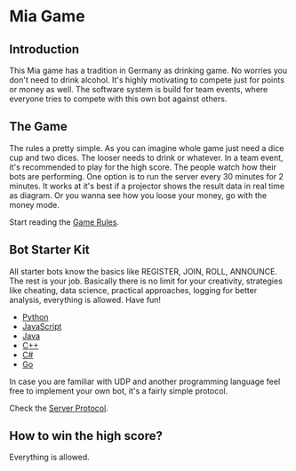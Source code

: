 # Mia Game

## Introduction

This Mia game has a tradition in Germany as drinking game. No worries you don't need to drink alcohol. It's highly motivating to compete just for points or money as well. 
The software system is build for team events, where everyone tries to compete with this own bot against others.

## The Game

The rules a pretty simple. As you can imagine whole game just need a dice cup and two dices. The looser needs to drink or whatever. In a team event, it's recommended to play for the high score. The people watch how their bots are performing. One option is to run the server every 30 minutes for 2 minutes. It works at it's best if a projector shows the result data in real time as diagram.
Or you wanna see how you loose your money, go with the money mode.
 
Start reading the [Game Rules](GameRules.md).

## Bot Starter Kit

All starter bots know the basics like REGISTER, JOIN, ROLL, ANNOUNCE. The rest is your job. Basically there is no limit for your creativity, strategies like cheating, data science, practical approaches, logging for better analysis, everything is allowed. Have fun!

- [Python](Clients/python-simple-bot/)
- [JavaScript](Clients/javascript-simple-bot/)
- [Java](Clients/java-simple-bot/)
- [C++](Clients/cplusplus-simple-bot/)
- [C#](Clients/csharp-simple-bot/)
- [Go](Clients/go-simple-bot/)
 
In case you are familiar with UDP and another programming language feel free to implement your own bot, it's a fairly simple protocol. 

Check the [Server Protocol](ServerProtocol.md).

## How to win the high score?

Everything is allowed. 
